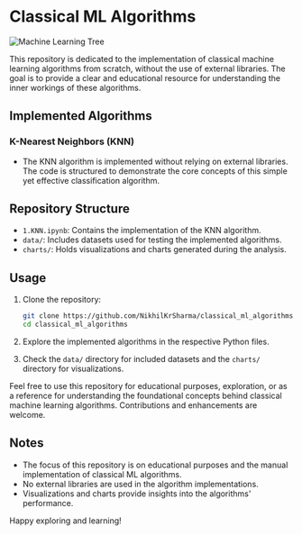 # Classical ML Algorithms

<!-- ![Classical ML Algorithms Image](https://miro.medium.com/v2/resize:fit:1358/1*aWfzGAC6BvHQ3kh-ZbVNxg.jpeg) -->

<p align="left" width=50%>
    <!-- <img src="https://miro.medium.com/v2/resize:fit:1358/1*aWfzGAC6BvHQ3kh-ZbVNxg.jpeg" alt="Ramayan Pic from Wikipedia" width="60%" height="60%"> -->
    <img src="https://miro.medium.com/v2/resize:fit:1358/1*aWfzGAC6BvHQ3kh-ZbVNxg.jpeg" alt="Machine Learning Tree">
</p>

This repository is dedicated to the implementation of classical machine learning algorithms from scratch, without the use of external libraries. The goal is to provide a clear and educational resource for understanding the inner workings of these algorithms.

## Implemented Algorithms

### K-Nearest Neighbors (KNN)
- The KNN algorithm is implemented without relying on external libraries. The code is structured to demonstrate the core concepts of this simple yet effective classification algorithm.

## Repository Structure

- `1.KNN.ipynb`: Contains the implementation of the KNN algorithm.
- `data/`: Includes datasets used for testing the implemented algorithms.
- `charts/`: Holds visualizations and charts generated during the analysis.

## Usage

1. Clone the repository:

    ```bash
    git clone https://github.com/NikhilKrSharma/classical_ml_algorithms.git
    cd classical_ml_algorithms
    ```

2. Explore the implemented algorithms in the respective Python files.

3. Check the `data/` directory for included datasets and the `charts/` directory for visualizations.

Feel free to use this repository for educational purposes, exploration, or as a reference for understanding the foundational concepts behind classical machine learning algorithms. Contributions and enhancements are welcome.

## Notes

- The focus of this repository is on educational purposes and the manual implementation of classical ML algorithms.
- No external libraries are used in the algorithm implementations.
- Visualizations and charts provide insights into the algorithms' performance.

Happy exploring and learning!
